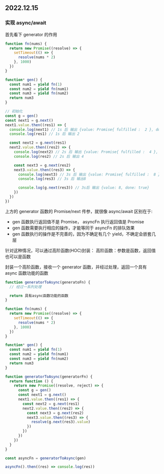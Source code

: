 ## 2022.12.15

### 实现 async/await

首先看下 generator 的作用

```js
function fn(nums) {
  return new Promise((resolve) => {
    setTimeout(() => {
      resolve(nums * 2)
    }, 1000)
  })
}

function* gen() {
  const num1 = yield fn(1)
  const num2 = yield fn(num1)
  const num3 = yield fn(num2)
  return num3
}

// 初始化
const g = gen()
const next1 = g.next()
next1.value.then((res1) => {
  console.log(next1) // 1s 后 输出 {value: Promise{ fulfilled :  2 }, done: false}
  console.log(res1) // 1s 后 输出 2

  const next2 = g.next(res1)
  next2.value.then((res2) => {
    console.log(next2) // 2s 后 输出 {value: Promise{ fulfilled :  4 }, done: false}
    console.log(res2) // 2s 后 输出 4

    const next3 = g.next(res2)
    next3.value.then((res3) => {
      console.log(next3) // 3s 后 输出 {value: Promise{ fulfilled :  8 }, done: false}
      console.log(res3) // 3s 后 输出8

      console.log(g.next(res3)) // 3s后 输出 {value: 8, done: true}
    })
  })
})
```

上方的 generator 函数的 Promise/next 传参，就很像 async/await 区别在于:

- gen 函数执行返回值不是 Promise， asyncFn 执行返回值是 Promise
- gen 函数需要执行相应的操作，才能等同于 asyncFn 的排队效果
- gen 函数执行的操作是不完善的，因为不确定有几个 yield，不确定会嵌套几层

针对这种情况，可以通过高阶函数(HOC)封装：
高阶函数：参数是函数，返回值也可以是函数

封装一个高阶函数，接收一个 generator 函数，并经过处理，返回一个具有 async 函数功能的函数

```js
function generatorToAsync(generatoFn) {
  // 经过一系列处理

  return 具有async函数功能的函数
}
```

```js
function fn(nums) {
  return new Promise((resolve) => {
    setTimeout(() => {
      resolve(nums * 2)
    }, 1000)
  })
}

function* gen() {
  const num1 = yield fn(1)
  const num2 = yield fn(num1)
  const num3 = yield fn(num2)
  return num3
}

function generatorToAsync(generatorFn) {
  return function () {
    return new Promise((resolve, reject) => {
      const g = gen()
      const next1 = g.next()
      next1.value.then((res1) => {
        const next2 = g.next(res1)
        next2.value.then((res2) => {
          const next3 = g.next(res2)
          next3.value.then((res3) => {
            resolve(g.next(res3).value)
          })
        })
      })
    })
  }
}

const asyncFn = generatorToAsync(gen)

asyncFn().then((res) => console.log(res))
```
